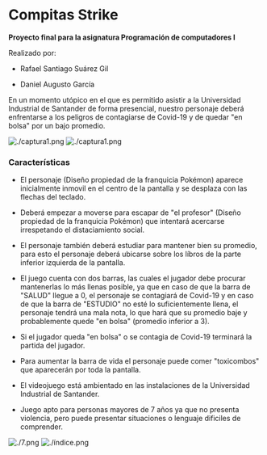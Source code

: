 Compitas Strike
================

**Proyecto final para la asignatura Programación de computadores I**

Realizado por:

- Rafael Santiago Suárez Gil

- Daniel Augusto García

En un momento utópico en el que es permitido asistir a la Universidad Industrial de Santander de forma presencial, nuestro personaje deberá enfrentarse a los peligros de contagiarse de Covid-19 y de quedar "en bolsa" por un bajo promedio.

![./captura1.png](./captura1.png)
![./captura1.png](./captura2.png)

### Características

- El personaje (Diseño propiedad de la franquicia Pokémon) aparece inicialmente inmovil en el centro de la pantalla y se desplaza con las flechas del teclado.

- Deberá empezar a moverse para escapar de "el profesor" (Diseño propiedad de la franquicia Pokémon) que intentará acercarse irrespetando el distaciamiento social.

- El personaje también deberá estudiar para mantener bien su promedio, para esto el personaje deberá ubicarse sobre los líbros de la parte inferior izquierda de la pantalla.

- El juego cuenta con dos barras, las cuales el jugador debe procurar mantenerlas lo más llenas posible, ya que en caso de que la barra de "SALUD" llegue a 0, el personaje se contagiará de Covid-19 y en caso de que la barra de "ESTUDIO" no esté lo suficientemente llena, el personaje tendrá una mala nota, lo que hará que su promedio baje y probablemente quede "en bolsa" (promedio inferior a 3).

- Si el jugador queda "en bolsa" o se contagia de Covid-19 terminará la partida del jugador.

- Para aumentar la barra de vida el personaje puede comer "toxicombos" que aparecerán por toda la pantalla.

- El videojuego está ambientado en las instalaciones de la Universidad Industrial de Santander.

- Juego apto para personas mayores de 7 años ya que no presenta violencia, pero puede presentar situaciones o lenguaje dificiles de comprender.

![./7.png](./7.png)
![./índice.png](./índice.png)


